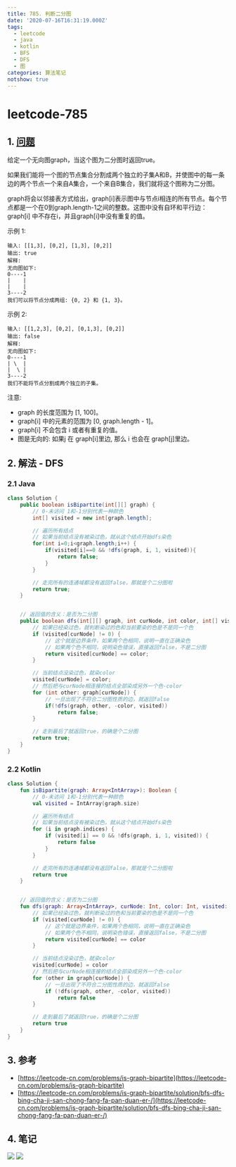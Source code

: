```yaml
---
title: 785. 判断二分图
date: '2020-07-16T16:31:19.000Z'
tags:
  - leetcode
  - java
  - kotlin
  - BFS
  - DFS
  - 图
categories: 算法笔记
notshow: true
---
```


# leetcode-785

## 1. [问题](https://leetcode-cn.com/problems/is-graph-bipartite)

给定一个无向图graph，当这个图为二分图时返回true。

如果我们能将一个图的节点集合分割成两个独立的子集A和B，并使图中的每一条边的两个节点一个来自A集合，一个来自B集合，我们就将这个图称为二分图。

graph将会以邻接表方式给出，graph\[i\]表示图中与节点i相连的所有节点。每个节点都是一个在0到graph.length-1之间的整数。这图中没有自环和平行边： graph\[i\] 中不存在i，并且graph\[i\]中没有重复的值。 

示例 1:

```text
输入: [[1,3], [0,2], [1,3], [0,2]]
输出: true
解释: 
无向图如下:
0----1
|    |
|    |
3----2
我们可以将节点分成两组: {0, 2} 和 {1, 3}。
```

示例 2:

```text
输入: [[1,2,3], [0,2], [0,1,3], [0,2]]
输出: false
解释: 
无向图如下:
0----1
| \  |
|  \ |
3----2
我们不能将节点分割成两个独立的子集。
```

注意:

* graph 的长度范围为 \[1, 100\]。
* graph\[i\] 中的元素的范围为 \[0, graph.length - 1\]。
* graph\[i\] 不会包含 i 或者有重复的值。
* 图是无向的: 如果j 在 graph\[i\]里边, 那么 i 也会在 graph\[j\]里边。

## 2. 解法 - DFS

### 2.1 Java

```java
class Solution {
    public boolean isBipartite(int[][] graph) {
        // 0-未访问 1和-1分别代表一种颜色
        int[] visited = new int[graph.length];

        // 遍历所有结点
        // 如果当前结点没有被染过色，就从这个结点开始dfs染色
        for(int i=0;i<graph.length;i++) {
            if(visited[i]==0 && !dfs(graph, i, 1, visited)){
                return false;
            }
        }

        // 走完所有的连通域都没有返回false，那就是个二分图啦
        return true;
    }


    // 返回值的含义：是否为二分图
    public boolean dfs(int[][] graph, int curNode, int color, int[] visited) {
        // 如果已经染过色，就判断染过的色和当前要染的色是不是同一个色
        if (visited[curNode] != 0) {
            // 这个就是边界条件，如果两个色相同，说明一直在正确染色
            // 如果两个色不相同，说明染色错误，直接返回false，不是二分图
            return visited[curNode] == color;
        }

        // 当前结点没染过色，就染color
        visited[curNode] = color;
        // 然后把与curNode相连接的结点全部染成另外一个色-color
        for (int other: graph[curNode]) {
            // 一旦出现了不符合二分图性质的边，就返回false
            if(!dfs(graph, other, -color, visited))
                return false;
        }

        // 走到最后了就返回true，的确是个二分图
        return true;
    }
}
```

### 2.2 Kotlin

```kotlin
class Solution {
    fun isBipartite(graph: Array<IntArray>): Boolean {
        // 0-未访问 1和-1分别代表一种颜色
        val visited = IntArray(graph.size)

        // 遍历所有结点
        // 如果当前结点没有被染过色，就从这个结点开始dfs染色
        for (i in graph.indices) {
            if (visited[i] == 0 && !dfs(graph, i, 1, visited)) {
                return false
            }
        }

        // 走完所有的连通域都没有返回false，那就是个二分图啦
        return true
    }


    // 返回值的含义：是否为二分图
    fun dfs(graph: Array<IntArray>, curNode: Int, color: Int, visited: IntArray): Boolean {
        // 如果已经染过色，就判断染过的色和当前要染的色是不是同一个色
        if (visited[curNode] != 0) {
            // 这个就是边界条件，如果两个色相同，说明一直在正确染色
            // 如果两个色不相同，说明染色错误，直接返回false，不是二分图
            return visited[curNode] == color
        }

        // 当前结点没染过色，就染color
        visited[curNode] = color
        // 然后把与curNode相连接的结点全部染成另外一个色-color
        for (other in graph[curNode]) {
            // 一旦出现了不符合二分图性质的边，就返回false
            if (!dfs(graph, other, -color, visited))
                return false
        }

        // 走到最后了就返回true，的确是个二分图
        return true
    }
}
```

## 3. 参考

* [https://leetcode-cn.com/problems/is-graph-bipartite](https://leetcode-cn.com/problems/is-graph-bipartite)
* [https://leetcode-cn.com/problems/is-graph-bipartite/solution/bfs-dfs-bing-cha-ji-san-chong-fang-fa-pan-duan-er-/](https://leetcode-cn.com/problems/is-graph-bipartite/solution/bfs-dfs-bing-cha-ji-san-chong-fang-fa-pan-duan-er-/)

## 4. 笔记

![](https://777blog.oss-cn-shanghai.aliyuncs.com/leetcode/leetcode-785-1.jpg) ![](https://777blog.oss-cn-shanghai.aliyuncs.com/leetcode/leetcode-785-2.jpg)

